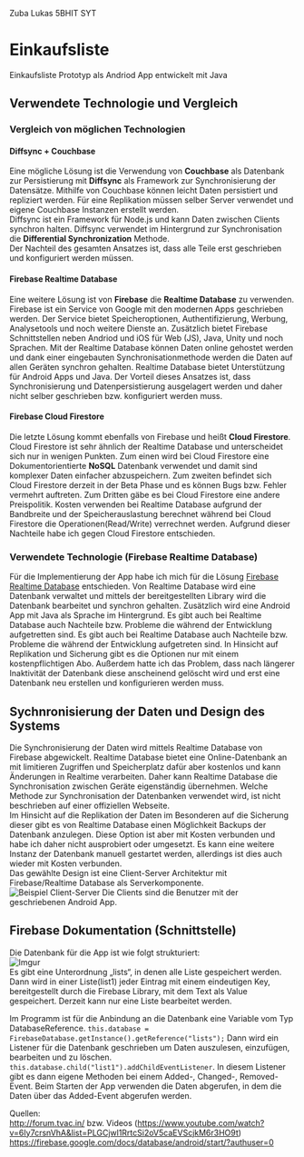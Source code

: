 Zuba Lukas 5BHIT SYT
# Einkaufsliste
Einkaufsliste Prototyp als Andriod App entwickelt mit Java 

## Verwendete Technologie und Vergleich
### Vergleich von möglichen Technologien
#### Diffsync + Couchbase 
Eine mögliche Lösung ist die Verwendung von **Couchbase** als Datenbank zur Persistierung mit **Diffsync** als Framework zur Synchronisierung der Datensätze. Mithilfe von Couchbase können leicht Daten persistiert und repliziert werden. Für eine Replikation müssen selber Server verwendet und eigene Couchbase Instanzen erstellt werden.  
Diffsync ist ein Framework für Node.js und kann Daten zwischen Clients synchron halten. Diffsync verwendet im Hintergrund zur Synchronisation die **Differential Synchronization** Methode.  
Der Nachteil des gesamten Ansatzes ist, dass alle Teile erst geschrieben und konfiguriert werden müssen.  

#### Firebase Realtime Database

Eine weitere Lösung ist von **Firebase** die **Realtime Database** zu verwenden. Firebase ist ein Service von Google mit den modernen Apps geschrieben werden. Der Service bietet Speicheroptionen, Authentifizierung, Werbung, Analysetools und noch weitere Dienste an. Zusätzlich bietet Firebase Schnittstellen neben Andriod und iOS für Web (JS), Java, Unity und noch Sprachen.  Mit der Realtime Database können Daten online gehostet werden und dank einer eingebauten Synchronisationmethode werden die Daten auf allen Geräten synchron gehalten. Realtime Database bietet Unterstützung für Android Apps und Java. Der Vorteil dieses Ansatzes ist, dass Synchronisierung und Datenpersistierung ausgelagert werden und daher nicht selber geschrieben bzw. konfiguriert werden muss.

#### Firebase Cloud Firestore

Die letzte Lösung kommt ebenfalls von Firebase und heißt **Cloud Firestore**. Cloud Firestore ist sehr ähnlich der Realtime Database und unterscheidet sich nur in wenigen Punkten. Zum einen wird bei Cloud Firestore eine Dokumentorientierte **NoSQL** Datenbank verwendet und damit sind komplexer Daten einfacher abzuspeichern. Zum zweiten befindet sich Cloud Firestore derzeit in der Beta Phase und es können Bugs bzw. Fehler vermehrt auftreten. Zum Dritten gäbe es bei Cloud Firestore eine andere Preispolitik. Kosten verwenden bei Realtime Database aufgrund der Bandbreite und der Speicherauslastung berechnet während bei Cloud Firestore die Operationen(Read/Write) verrechnet werden. Aufgrund dieser Nachteile habe ich gegen Cloud Firestore entschieden.

### Verwendete Technologie (Firebase Realtime Database)
Für die Implementierung der App habe ich mich für die Lösung [Firebase Realtime Database](#firebase-realtime-database) entschieden. Von Realtime Database wird eine Datenbank verwaltet und mittels der bereitgestellten Library wird die Datenbank bearbeitet und synchron gehalten. Zusätzlich wird eine Android App mit Java als Sprache im Hintergrund. Es gibt auch bei Realtime Database auch Nachteile bzw. Probleme die während der Entwicklung aufgetretten sind. Es gibt auch bei Realtime Database auch Nachteile bzw. Probleme die während der Entwicklung aufgetreten sind. In Hinsicht auf Replikation und Sicherung gibt es die Optionen nur mit einem kostenpflichtigen Abo.  Außerdem hatte ich das Problem, dass nach längerer Inaktivität der Datenbank diese anscheinend gelöscht wird und erst eine Datenbank  neu erstellen und konfigurieren werden muss.

## Sychnronisierung der Daten und Design des Systems
Die Synchronisierung der Daten wird mittels Realtime Database von Firebase abgewickelt. 
Realtime Database bietet eine Online-Datenbank an mit limitieren Zugriffen und Speicherplatz dafür aber kostenlos und kann Änderungen in Realtime verarbeiten. Daher kann Realtime Database die Synchronisation zwischen Geräte eigenständig übernehmen. Welche Methode zur Synchronisation der Datenbanken verwendet wird, ist nicht beschrieben auf einer offiziellen Webseite.  
Im Hinsicht auf die Replikation der Daten im Besonderen auf die Sicherung dieser gibt es von Realtime Database einen Möglichkeit Backups der Datenbank anzulegen. Diese Option ist aber mit Kosten verbunden und habe ich daher nicht ausprobiert oder umgesetzt. Es kann eine weitere Instanz der Datenbank manuell gestartet werden, allerdings ist dies auch wieder mit Kosten verbunden.  
Das gewählte Design ist eine Client-Server Architektur mit Firebase/Realtime Database als Serverkomponente.
![Beispiel Client-Server](http://collagenrestores.com/wp-content/uploads/2018/02/diagrams-definition-of-a-diagram-client-server-model.png)
Die Clients sind die Benutzer mit der geschriebenen Android App.  
## Firebase Dokumentation (Schnittstelle)
Die Datenbank für die App ist wie folgt strukturiert:  
![Imgur](https://i.imgur.com/N38mRae.png)  
Es gibt eine Unterordnung „lists“, in denen alle Liste gespeichert werden. Dann wird in einer Liste(list1) jeder Eintrag mit einem eindeutigen Key, bereitgestellt durch die Firebase Library, mit dem Text als Value gespeichert. Derzeit kann nur eine Liste bearbeitet werden.

Im Programm ist für die Anbindung an die Datenbank eine Variable vom Typ DatabaseReference. ```
this.database = FirebaseDatabase.getInstance().getReference("lists"); ```
Dann wird ein Listener für die Datenbank geschrieben um Daten auszulesen, einzufügen, bearbeiten und zu löschen. ``` this.database.child("list1").addChildEventListener ```. In diesem Listener gibt es dann eigene Methoden bei einem Added-, Changed-, Removed-Event. Beim Starten der App verwenden die Daten abgerufen, in dem die Daten über das Added-Event abgerufen werden.

Quellen:  
http://forum.tvac.in/ bzw. Videos (https://www.youtube.com/watch?v=6Iy7crsnVhA&list=PLGCjwl1RrtcSi2oV5caEVScjkM6r3HO9t)
https://firebase.google.com/docs/database/android/start/?authuser=0  


